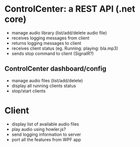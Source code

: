 # ControlCenter: a REST API (.net core)
- manage audio library (list/add/delete audio file)
- receives logging messages from client
- returns logging messages to client
- receives client status (eg. Running: playing: bla.mp3)
- sends stop command to client (SignalR?)

## ControlCenter dashboard/config
- manage audio files (list/add/delete)
- display all running clients status
- stop/start clients

# Client
- display list of available audio files
- play audio using howler.js?
- send logging information to server
- port all the features from WPF app
